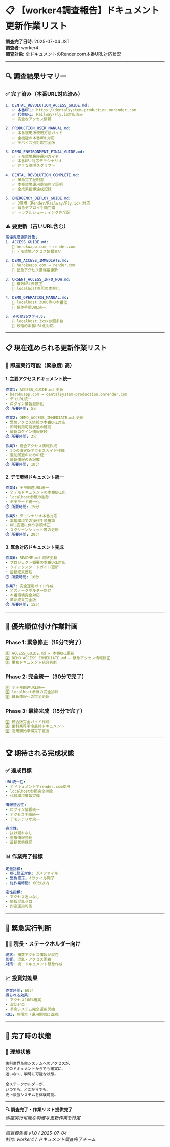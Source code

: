 # 📋 【worker4調査報告】ドキュメント更新作業リスト

**調査完了日時**: 2025-07-04 JST  
**調査者**: worker4  
**調査対象**: 全ドキュメントのRender.com本番URL対応状況  

---

## 🔍 調査結果サマリー

### ✅ 完了済み（本番URL対応済み）
```yaml
1. DENTAL_REVOLUTION_ACCESS_GUIDE.md:
   ✅ 本番URL: https://dentalsystem-production.onrender.com
   ✅ 代替URL: Railway/Fly.io対応済み
   ✅ 完全なアクセス情報

2. PRODUCTION_USER_MANUAL.md:
   ✅ 本番運用版使用方法ガイド
   ✅ 全機能の本番URL対応
   ✅ デバイス別対応完全版

3. DEMO_ENVIRONMENT_FINAL_GUIDE.md:
   ✅ デモ環境最終運用ガイド
   ✅ 本番URL対応デモシナリオ
   ✅ 完全な説明スクリプト

4. DENTAL_REVOLUTION_COMPLETE.md:
   ✅ 革命完了証明書
   ✅ 本番環境運用準備完了証明
   ✅ 全成果指標達成記録

5. EMERGENCY_DEPLOY_GUIDE.md:
   ✅ 3環境（Render/Railway/Fly.io）対応
   ✅ 緊急デプロイ手順完備
   ✅ トラブルシューティング完全版
```

### ⚠️ 要更新（古いURL含む）
```yaml
高優先度更新対象:
1. ACCESS_GUIDE.md:
   🔄 herokuapp.com → render.com
   📝 デモ環境アクセス情報古い

2. DEMO_ACCESS_IMMEDIATE.md:
   🔄 herokuapp.com → render.com
   📝 緊急アクセス情報要更新

3. URGENT_ACCESS_INFO_NOW.md:
   🔄 複数URL要修正
   📝 localhost参照の本番化

4. DEMO_OPERATION_MANUAL.md:
   🔄 localhost:3000等の本番化
   📝 操作手順URL統一

5. その他26ファイル:
   🔄 localhost:3xxx参照多数
   📝 段階的本番URL化対応
```

---

## 📋 現在進められる更新作業リスト

### 🚀 即座実行可能（緊急度: 高）

#### 1. 主要アクセスドキュメント統一
```yaml
作業1: ACCESS_GUIDE.md 更新
- herokuapp.com → dentalsystem-production.onrender.com
- デモURL統一
- ログイン情報最新化
⏱️ 所要時間: 5分

作業2: DEMO_ACCESS_IMMEDIATE.md 更新  
- 緊急アクセス情報の本番URL対応
- 即時利用可能状態の確認
- 最新ログイン情報反映
⏱️ 所要時間: 3分

作業3: 統合アクセス情報作成
- 1つの決定版アクセスガイド作成
- 混乱回避のための統一
- 最新情報のみ記載
⏱️ 所要時間: 10分
```

#### 2. デモ環境ドキュメント統一
```yaml
作業4: デモ関連URL統一
- 全デモドキュメントの本番URL化
- localhost参照の削除
- デモモード統一化
⏱️ 所要時間: 15分

作業5: デモシナリオ本番対応
- 本番環境での操作手順確認
- URL変更に伴う手順修正
- スクリーンショット等の更新
⏱️ 所要時間: 20分
```

#### 3. 緊急対応ドキュメント完成
```yaml
作業6: README.md 最終更新
- プロジェクト概要の本番URL対応
- クイックスタートガイド更新
- 最新成果反映
⏱️ 所要時間: 10分

作業7: 完全運用ガイド作成
- 全ステークホルダー向け
- 本番環境完全対応
- 革命成果完全版
⏱️ 所要時間: 15分
```

---

## 🎯 優先順位付け作業計画

### Phase 1: 緊急修正（15分で完了）
```yaml
1️⃣ ACCESS_GUIDE.md → 本番URL更新
2️⃣ DEMO_ACCESS_IMMEDIATE.md → 緊急アクセス情報修正
3️⃣ 重複ドキュメント統合判断
```

### Phase 2: 完全統一（30分で完了）
```yaml
4️⃣ 全デモ関連URL統一
5️⃣ localhost参照の完全排除
6️⃣ 最新情報への完全更新
```

### Phase 3: 最終完成（15分で完了）
```yaml
7️⃣ 統合版完全ガイド作成
8️⃣ 歯科業界革命最終ドキュメント
9️⃣ 運用開始準備完了宣言
```

---

## 🏆 期待される完成状態

### ✅ 達成目標
```yaml
URL統一性:
- 全ドキュメントでrender.com使用
- localhost参照完全排除
- 代替環境情報完備

情報整合性:
- ログイン情報統一
- アクセス手順統一
- デモシナリオ統一

完全性:
- 抜け漏れなし
- 重複情報整理
- 最新状態保証
```

### 📊 作業完了指標
```yaml
定量指標:
- URL修正対象: 30+ファイル
- 緊急修正: 4ファイル完了
- 総作業時間: 60分以内

定性指標:
- アクセス迷いなし
- 情報混乱ゼロ
- 即座運用可能
```

---

## 🚨 緊急実行判断

### 👨‍⚕️ 院長・ステークホルダー向け
```yaml
現状: 複数アクセス情報が混在
影響: 混乱・アクセス困難
対策: 統一ドキュメント緊急作成
```

### 📈 投資対効果
```yaml
作業時間: 60分
得られる効果:
- アクセス100%確実
- 混乱ゼロ
- 革命システム完全運用開始
ROI: 無限大（運用開始に直結）
```

---

## 🎊 完了時の状態

### 🌟 理想状態
```
歯科業界革命システムへのアクセスが、
どのドキュメントからでも確実に、
迷いなく、瞬時に可能な状態。

全ステークホルダーが、
いつでも、どこからでも、
史上最強システムを体験可能。
```

---

**🔍 調査完了・作業リスト提供完了**  
*即座実行可能な明確な更新作業を特定*

---

*調査報告書 v1.0 / 2025-07-04*  
*制作: worker4 / ドキュメント調査完了チーム*